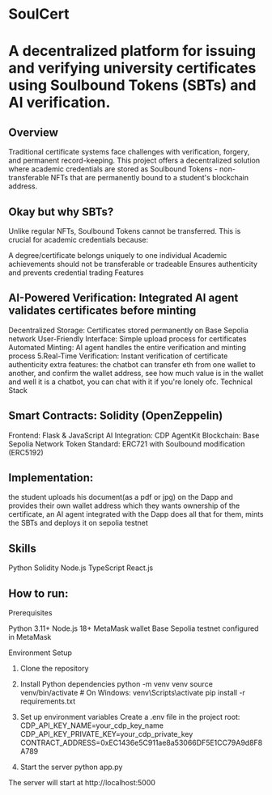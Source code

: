 # SoulCert
# A decentralized platform for issuing and verifying university certificates using Soulbound Tokens (SBTs) and AI verification.
## Overview
Traditional certificate systems face challenges with verification, forgery, and permanent record-keeping. This project offers a decentralized solution where academic credentials are stored as Soulbound Tokens - non-transferable NFTs that are permanently bound to a student's blockchain address.

## Okay but why SBTs?
Unlike regular NFTs, Soulbound Tokens cannot be transferred. This is crucial for academic credentials because:

A degree/certificate belongs uniquely to one individual
Academic achievements should not be transferable or tradeable
Ensures authenticity and prevents credential trading
Features

## AI-Powered Verification: Integrated AI agent validates certificates before minting
Decentralized Storage: Certificates stored permanently on Base Sepolia network
User-Friendly Interface: Simple upload process for certificates
Automated Minting: AI agent handles the entire verification and minting process
5.Real-Time Verification: Instant verification of certificate authenticity
extra features: the chatbot can transfer eth from one wallet to another, and confirm the wallet address, see how much value is in the wallet and well it is a chatbot, you can chat with it if you're lonely ofc.
Technical Stack

## Smart Contracts: Solidity (OpenZeppelin)
Frontend: Flask & JavaScript
AI Integration: CDP AgentKit
Blockchain: Base Sepolia Network
Token Standard: ERC721 with Soulbound modification (ERC5192)

## Implementation:
the student uploads his document(as a pdf or jpg) on the Dapp and provides their own wallet address which they wants ownership of the certificate, an AI agent integrated with the Dapp does all that for them, mints the SBTs and deploys it on sepolia testnet

## Skills
Python
Solidity
Node.js
TypeScript
React.js

## How to run:
Prerequisites

Python 3.11+
Node.js 18+
MetaMask wallet
Base Sepolia testnet configured in MetaMask

Environment Setup

1. Clone the repository

2. Install Python dependencies
python -m venv venv
source venv/bin/activate  # On Windows: venv\Scripts\activate
pip install -r requirements.txt

3. Set up environment variables
Create a .env file in the project root: 
CDP_API_KEY_NAME=your_cdp_key_name
CDP_API_KEY_PRIVATE_KEY=your_cdp_private_key
CONTRACT_ADDRESS=0xEC1436e5C911ae8a53066DF5E1CC79A9d8F8A789

4. Start the server
python app.py

The server will start at http://localhost:5000
